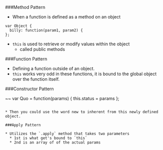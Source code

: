 ###Method Pattern

* When a function is defined as a method on an object

~~~
var Object {
  billy: function(param1, param2) {
};
~~~~

* `this` is used to retrieve or modify values within the object
  * called public methods

###Function Pattern

* Defining a function outside of an object.
* `this` works very odd in these functions, it is bound to the global object over the function itself.

###Constructor Pattern

~~
var Quo = function(params) {
  this.status = params
};
~~~

* Then you could use the word new to inherent from this newly defined object.

###Apply Pattern

* Utilizes the `.apply` method that takes two parameters
  * 1st is what get's bound to `this`
  * 2nd is an array of of the actual params
